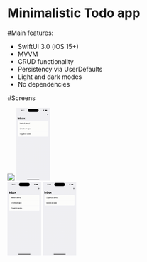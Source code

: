 # Minimalistic Todo app

#Main features:

- SwiftUI 3.0 (iOS 15+)
- MVVM
- CRUD functionality
- Persistency via UserDefaults
- Light and dark modes
- No dependencies

#Screens

<img src="https://github.com/hosaruzu/swiftui-todo/blob/main/content/Add%20new%20item.gif" width="15%" height=auto />  <img src="https://github.com/hosaruzu/swiftui-todo/blob/main/content/Make%20done.gif" width="15%" height=auto />  
<img src="https://github.com/hosaruzu/swiftui-todo/blob/main/content/Delete.gif" width="15%" height=auto />  <img src="https://github.com/hosaruzu/swiftui-todo/blob/main/content/Dark%20mode.gif" width="15%" height=auto />

